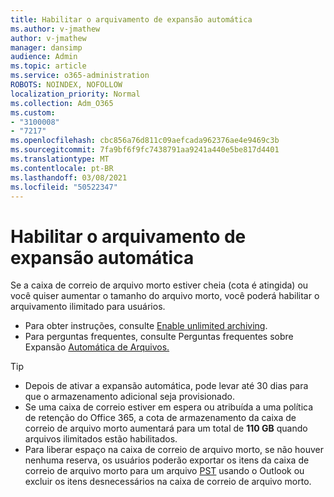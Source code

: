 ```yaml
---
title: Habilitar o arquivamento de expansão automática
ms.author: v-jmathew
author: v-jmathew
manager: dansimp
audience: Admin
ms.topic: article
ms.service: o365-administration
ROBOTS: NOINDEX, NOFOLLOW
localization_priority: Normal
ms.collection: Adm_O365
ms.custom:
- "3100008"
- "7217"
ms.openlocfilehash: cbc856a76d811c09aefcada962376ae4e9469c3b
ms.sourcegitcommit: 7fa9bf6f9fc7438791aa9241a440e5be817d4401
ms.translationtype: MT
ms.contentlocale: pt-BR
ms.lasthandoff: 03/08/2021
ms.locfileid: "50522347"
---
```

# <a name="enable-auto-expanding-archiving"></a>Habilitar o arquivamento de expansão automática

Se a caixa de correio de arquivo morto estiver cheia (cota é atingida) ou você quiser aumentar o tamanho do arquivo morto, você poderá habilitar o arquivamento ilimitado para usuários.

- Para obter instruções, consulte [Enable unlimited archiving](https://docs.microsoft.com/office365/securitycompliance/enable-unlimited-archiving).
- Para perguntas frequentes, consulte Perguntas frequentes sobre Expansão [Automática de Arquivos.](https://blogs.technet.microsoft.com/exchange/2018/04/09/office-365-auto-expanding-archives-faq/)

> [!TIP]
>
> - Depois de ativar a expansão automática, pode levar até 30 dias para que o armazenamento adicional seja provisionado.
> - Se uma caixa de correio estiver em espera ou atribuída a uma política de retenção do Office 365, a cota de armazenamento da caixa de correio de arquivo morto aumentará para um total de **110 GB** quando arquivos ilimitados estão habilitados.
> - Para liberar espaço na caixa de correio de arquivo morto, se não houver nenhuma reserva, os usuários poderão exportar os itens da caixa de correio de arquivo morto para um arquivo [PST](https://support.office.com/article/Export-or-backup-email-contacts-and-calendar-to-an-Outlook-pst-file-14252b52-3075-4e9b-be4e-ff9ef1068f91) usando o Outlook ou excluir os itens desnecessários na caixa de correio de arquivo morto.
